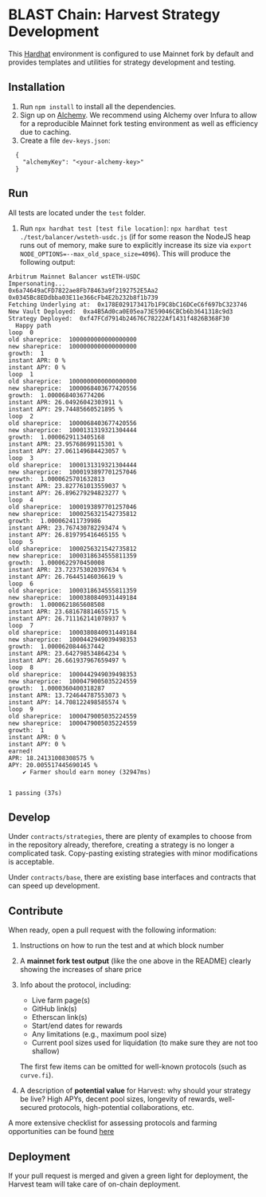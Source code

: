 # BLAST Chain: Harvest Strategy Development

This [Hardhat](https://hardhat.org/) environment is configured to use Mainnet fork by default and provides templates and utilities for strategy development and testing.

## Installation

1. Run `npm install` to install all the dependencies.
2. Sign up on [Alchemy](https://dashboard.alchemyapi.io/signup/). We recommend using Alchemy over Infura to allow for a reproducible
Mainnet fork testing environment as well as efficiency due to caching.
3. Create a file `dev-keys.json`:
  ```
    {
      "alchemyKey": "<your-alchemy-key>"
    }
  ```

## Run

All tests are located under the `test` folder.

1. Run `npx hardhat test [test file location]`: `npx hardhat test ./test/balancer/wsteth-usdc.js` (if for some reason the NodeJS heap runs out of memory, make sure to explicitly increase its size via `export NODE_OPTIONS=--max_old_space_size=4096`). This will produce the following output:
  ```
  Arbitrum Mainnet Balancer wstETH-USDC
Impersonating...
0x6a74649aCFD7822ae8Fb78463a9f2192752E5Aa2
0x0345Bc8EDdbba03E11e366cFb4E2b232b8f1b739
Fetching Underlying at:  0x178E029173417b1F9C8bC16DCeC6f697bC323746
New Vault Deployed:  0xa4B5Ad0ca0E05ea73E59046CBCb6b3641318c9d3
Strategy Deployed:  0xf47FCd7914b24676C78222Af1431f4826B368F30
    Happy path
loop  0
old shareprice:  1000000000000000000
new shareprice:  1000000000000000000
growth:  1
instant APR: 0 %
instant APY: 0 %
loop  1
old shareprice:  1000000000000000000
new shareprice:  1000068403677420556
growth:  1.0000684036774206
instant APR: 26.04926042303911 %
instant APY: 29.74485660521895 %
loop  2
old shareprice:  1000068403677420556
new shareprice:  1000131319321304444
growth:  1.0000629113405168
instant APR: 23.95768699115301 %
instant APY: 27.061149684423057 %
loop  3
old shareprice:  1000131319321304444
new shareprice:  1000193897701257046
growth:  1.0000625701632813
instant APR: 23.827761013559037 %
instant APY: 26.896279294823277 %
loop  4
old shareprice:  1000193897701257046
new shareprice:  1000256321542735812
growth:  1.000062411739986
instant APR: 23.767430782293474 %
instant APY: 26.819795416465155 %
loop  5
old shareprice:  1000256321542735812
new shareprice:  1000318634555811359
growth:  1.0000622970450008
instant APR: 23.723753020397634 %
instant APY: 26.76445146036619 %
loop  6
old shareprice:  1000318634555811359
new shareprice:  1000380840931449184
growth:  1.0000621865608508
instant APR: 23.681678814655715 %
instant APY: 26.711162141078937 %
loop  7
old shareprice:  1000380840931449184
new shareprice:  1000442949039498353
growth:  1.0000620844637442
instant APR: 23.642798534864234 %
instant APY: 26.661937967659497 %
loop  8
old shareprice:  1000442949039498353
new shareprice:  1000479005035224559
growth:  1.0000360400318287
instant APR: 13.724644787553073 %
instant APY: 14.708122498585574 %
loop  9
old shareprice:  1000479005035224559
new shareprice:  1000479005035224559
growth:  1
instant APR: 0 %
instant APY: 0 %
earned!
APR: 18.24131008308575 %
APY: 20.005517445690145 %
      ✔ Farmer should earn money (32947ms)


  1 passing (37s)
  ```

## Develop

Under `contracts/strategies`, there are plenty of examples to choose from in the repository already, therefore, creating a strategy is no longer a complicated task. Copy-pasting existing strategies with minor modifications is acceptable.

Under `contracts/base`, there are existing base interfaces and contracts that can speed up development.

## Contribute

When ready, open a pull request with the following information:
1. Instructions on how to run the test and at which block number
2. A **mainnet fork test output** (like the one above in the README) clearly showing the increases of share price
3. Info about the protocol, including:
   - Live farm page(s)
   - GitHub link(s)
   - Etherscan link(s)
   - Start/end dates for rewards
   - Any limitations (e.g., maximum pool size)
   - Current pool sizes used for liquidation (to make sure they are not too shallow)

   The first few items can be omitted for well-known protocols (such as `curve.fi`).

5. A description of **potential value** for Harvest: why should your strategy be live? High APYs, decent pool sizes, longevity of rewards, well-secured protocols, high-potential collaborations, etc.

A more extensive checklist for assessing protocols and farming opportunities can be found [here](https://www.notion.so/harvestfinance/Farm-ops-check-list-7cd2e0d9da364252ac465cb8a176f0e0)

## Deployment

If your pull request is merged and given a green light for deployment, the Harvest team will take care of on-chain deployment.
